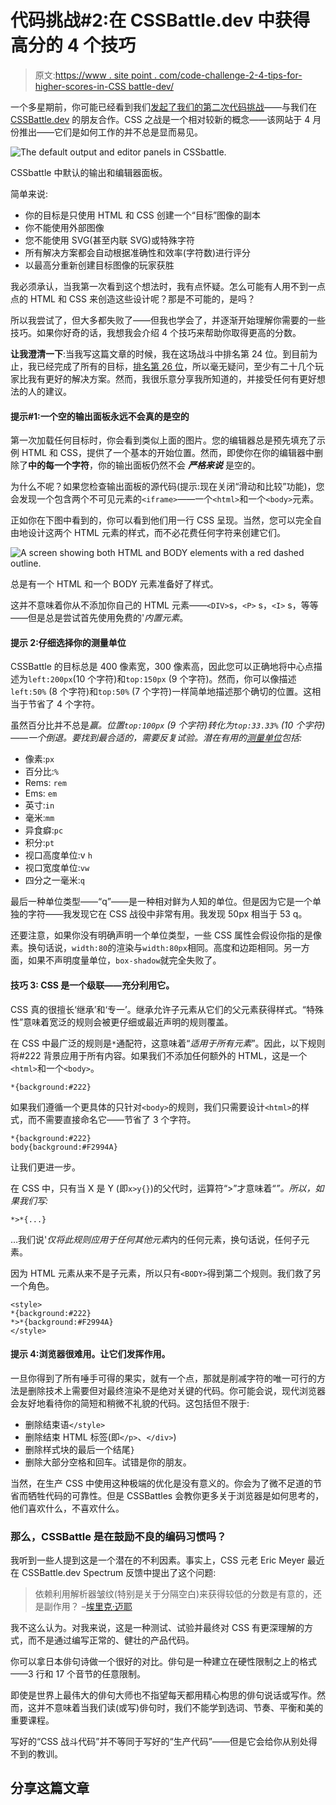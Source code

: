 # 代码挑战#2:在 CSSBattle.dev 中获得高分的 4 个技巧

> 原文:[https://www . site point . com/code-challenge-2-4-tips-for-higher-scores-in-CSS battle-dev/](https://www.sitepoint.com/code-challenge-2-4-tips-for-higher-scores-in-cssbattle-dev/)

一个多星期前，你可能已经看到我们[发起了我们的第二次代码挑战](https://www.sitepoint.com/code-challenge-2-the-test-of-characters/)——与我们在 [CSSBattle.dev](https://cssbattle.dev/) 的朋友合作。CSS 之战是一个相对较新的概念——该网站于 4 月份推出——它们是如何工作的并不总是显而易见。

![The default output and editor panels in CSSbattle.](../Images/147ad68a7085e453a4ef69f31594297a.png)

CSSbattle 中默认的输出和编辑器面板。

简单来说:

*   你的目标是只使用 HTML 和 CSS 创建一个“目标”图像的副本
*   你不能使用外部图像
*   您不能使用 SVG(甚至内联 SVG)或特殊字符
*   所有解决方案都会自动根据准确性和效率(字符数)进行评分
*   以最高分重新创建目标图像的玩家获胜

我必须承认，当我第一次看到这个想法时，我有点怀疑。怎么可能有人用不到一点点的 HTML 和 CSS 来创造这些设计呢？那是不可能的，是吗？

所以我尝试了，但大多都失败了——但我也学会了，并逐渐开始理解你需要的一些技巧。如果你好奇的话，我想我会介绍 4 个技巧来帮助你取得更高的分数。

**让我澄清一下**:当我写这篇文章的时候，我在这场战斗中排名第 24 位。到目前为止，我已经完成了所有的目标，[排名第 26 位](https://cssbattle.dev/player/alexmwalker)，所以毫无疑问，至少有二十几个玩家比我有更好的解决方案。然而，我很乐意分享我所知道的，并接受任何有更好想法的人的建议。

#### 提示#1:一个空的输出面板永远不会真的是空的

第一次加载任何目标时，你会看到类似上面的图片。您的编辑器总是预先填充了示例 HTML 和 CSS，提供了一个基本的开始位置。然而，即使你在你的编辑器中删除了**中的每一个字符**，你的输出面板仍然不会 ***严格来说*** 是空的。

为什么不呢？如果您检查输出面板的源代码(提示:现在关闭“滑动和比较”功能)，您会发现一个包含两个不可见元素的`<iframe>`——一个`<html>`和一个`<body>`元素。

正如你在下图中看到的，你可以看到他们用一行 CSS 呈现。当然，您可以完全自由地设计这两个 HTML 元素的样式，而不必花费任何字符来创建它们。

![A screen showing both HTML and BODY elements with a red dashed outline.](../Images/2c0c11a29d8d3adc998a24fa98ab4e73.png)

总是有一个 HTML 和一个 BODY 元素准备好了样式。

这并不意味着你从不添加你自己的 HTML 元素——`<DIV>`s，`<P>` s，`<I>` s，等等——但是总是尝试首先使用免费的'*内置元素*。

#### 提示 2:仔细选择你的测量单位

CSSBattle 的目标总是 400 像素宽，300 像素高，因此您可以正确地将中心点描述为`left:200px`(10 个字符)和`top:150px` (9 个字符)。然而，你可以像描述`left:50%` (8 个字符)和`top:50%` (7 个字符)一样简单地描述那个确切的位置。这相当于节省了 4 个字符。

虽然百分比并不总是*赢。位置`top:100px` (9 个字符)转化为`top:33.33%` (10 个字符)——一个倒退。要找到最合适的，需要反复试验。潜在有用的[测量单位](https://developer.mozilla.org/en-US/docs/Web/CSS/length)包括:*

*   像素:`px`
*   百分比:`%`
*   Rems: `rem`
*   Ems: `em`
*   英寸:`in`
*   毫米:`mm`
*   异食癖:`pc`
*   积分:`pt`
*   视口高度单位:v `h`
*   视口宽度单位:`vw`
*   四分之一毫米:`q`

最后一种单位类型——“q”——是一种相对鲜为人知的单位。但是因为它是一个单独的字符——我发现它在 CSS 战役中非常有用。我发现 50px 相当于 53 q。

还要注意，如果你没有明确声明一个单位类型，一些 CSS 属性会假设你指的是像素。换句话说，`width:80`的渲染与`width:80px`相同。高度和边距相同。另一方面，如果不声明度量单位，`box-shadow`就完全失败了。

#### 技巧 3: CSS 是一个级联——充分利用它。

CSS 真的很擅长‘继承’和‘专一’。继承允许子元素从它们的父元素获得样式。“特殊性”意味着宽泛的规则会被更仔细或最近声明的规则覆盖。

在 CSS 中最广泛的规则是`*`通配符，这意味着“*适用于所有元素*”。因此，以下规则将#222 背景应用于所有内容。如果我们不添加任何额外的 HTML，这是一个`<html>`和一个`<body>`。

```
*{background:#222}
```

如果我们遵循一个更具体的只针对`<body>`的规则，我们只需要设计`<html>`的样式，而不需要直接命名它——节省了 3 个字符。

```
*{background:#222}
body{background:#F2994A}
```

让我们更进一步。

在 CSS 中，只有当 X 是 Y (即`x>y{}`)的父代时，运算符“>”才意味着“*”。所以，如果我们写:*

```
*>*{...}
```

…我们说'*仅将此规则应用于任何其他元素*内的任何元素，换句话说，任何子元素。

因为 HTML 元素从来不是子元素，所以只有`<BODY>`得到第二个规则。我们救了另一个角色。

```
<style>
*{background:#222}
*>*{background:#F2994A}
</style>
```

#### 提示 4:浏览器很难用。让它们发挥作用。

一旦你得到了所有唾手可得的果实，就有一个点，那就是削减字符的唯一可行的方法是删除技术上需要但对最终渲染不是绝对关键的代码。你可能会说，现代浏览器会友好地看待你的简短和稍微不礼貌的代码。这包括但不限于:

*   删除结束语`</style>`
*   删除结束 HTML 标签(即`</p>`、`</div>`)
*   删除样式块的最后一个结尾`}`
*   删除大部分空格和回车。试错是你的朋友。

当然，在生产 CSS 中使用这种极端的优化是没有意义的。你会为了微不足道的节省而牺牲代码的可靠性。但是 CSSBattles 会教你更多关于浏览器是如何思考的，他们喜欢什么，不喜欢什么。

### 那么，CSSBattle 是在鼓励不良的编码习惯吗？

我听到一些人提到这是一个潜在的不利因素。事实上，CSS 元老 Eric Meyer 最近在 CSSBattle.dev Spectrum 反馈中提出了这个问题:

> 依赖利用解析器皱纹(特别是关于分隔空白)来获得较低的分数是有意的，还是副作用？
> –[埃里克·迈耶](https://spectrum.chat/css-battle/general/whitespace~5a1a4095-52ff-4f2f-bfa2-5a8cb173992e)

我不这么认为。对我来说，这是一种测试、试验并最终对 CSS 有更深理解的方式，而不是通过编写正常的、健壮的产品代码。

你可以拿日本俳句诗做一个很好的对比。俳句是一种建立在硬性限制之上的格式——3 行和 17 个音节的任意限制。

即使是世界上最伟大的俳句大师也不指望每天都用精心构思的俳句说话或写作。然而，这并不意味着当我们读(或写)俳句时，我们不能学到选词、节奏、平衡和美的重要课程。

写好的“CSS 战斗代码”并不等同于写好的“生产代码”——但是它会给你从别处得不到的教训。

## 分享这篇文章